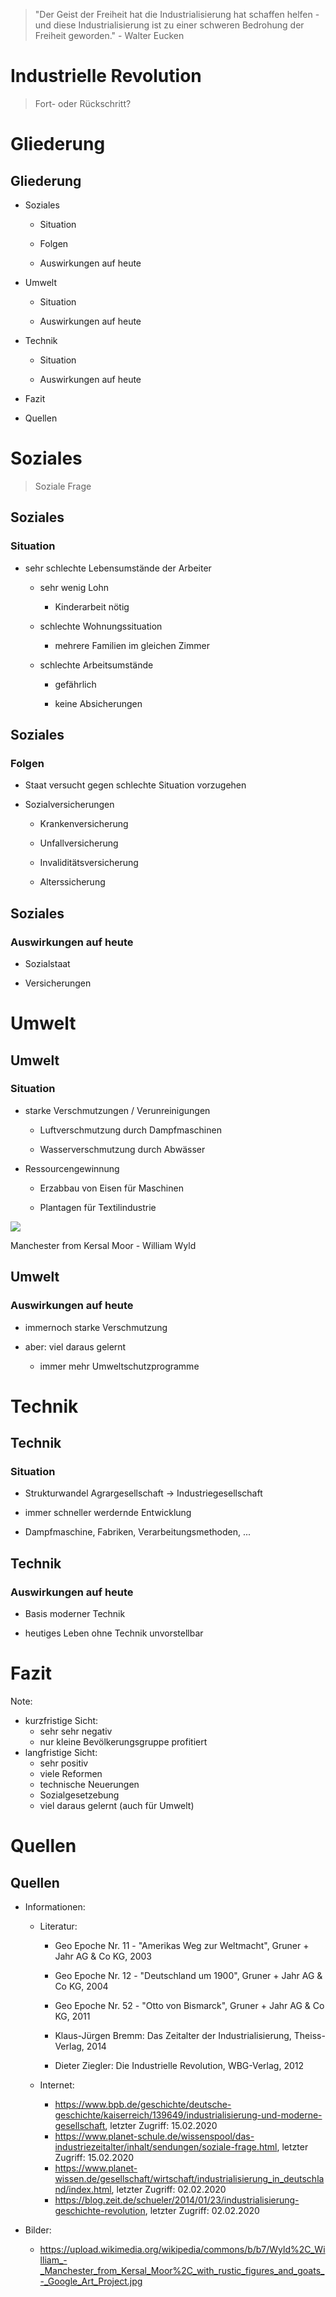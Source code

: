 > "Der Geist der Freiheit hat die Industrialisierung hat schaffen helfen - und diese Industrialisierung ist zu einer schweren Bedrohung der Freiheit geworden." - Walter Eucken




# Industrielle Revolution

> Fort- oder Rückschritt?



# Gliederung


## Gliederung

+ Soziales

  <span class="fragment appear">

  + Situation

  + Folgen

  + Auswirkungen auf heute

  </span>
  
+ Umwelt

  <span class="fragment appear">

  + Situation

  + Auswirkungen auf heute

  </span>
  
+ Technik

  <span class="fragment appear">

  + Situation

  + Auswirkungen auf heute

  </span>
  
+ Fazit

+ Quellen



# Soziales

> Soziale Frage


## Soziales

### Situation

+ sehr schlechte Lebensumstände der Arbeiter

  + sehr wenig Lohn <!-- .element: class="fragment" -->
    
    <span class="fragment appear">
    
    + Kinderarbeit nötig
    
    </span>
    
  + schlechte Wohnungssituation <!-- .element: class="fragment" -->
  
    <span class="fragment appear">
    
    + mehrere Familien im gleichen Zimmer
    
    </span>
    
  + schlechte Arbeitsumstände <!-- .element: class="fragment" -->
  
    <span class="fragment appear">
  
    + gefährlich
    
    + keine Absicherungen
    
    </span>


## Soziales

### Folgen

+ Staat versucht gegen schlechte Situation vorzugehen

+ Sozialversicherungen

  <span class="fragment appear">

  - Krankenversicherung

  - Unfallversicherung

  - Invaliditätsversicherung

  - Alterssicherung
  
  </span>


## Soziales

### Auswirkungen auf heute

+ Sozialstaat

+ Versicherungen



# Umwelt


## Umwelt

### Situation

+ starke Verschmutzungen / Verunreinigungen

  <span class="fragment appear">
  
  + Luftverschmutzung durch Dampfmaschinen
  
  + Wasserverschmutzung durch Abwässer

  </span>

+ Ressourcengewinnung

  <span class="fragment appear">
  
  + Erzabbau von Eisen für Maschinen
  
  + Plantagen für Textilindustrie

  </span>


![](https://upload.wikimedia.org/wikipedia/commons/b/b7/Wyld%2C_William_-_Manchester_from_Kersal_Moor%2C_with_rustic_figures_and_goats_-_Google_Art_Project.jpg) <!-- .element: style="size: 30%;" -->

Manchester from Kersal Moor - William Wyld

## Umwelt

### Auswirkungen auf heute

+ immernoch starke Verschmutzung

+ aber: viel daraus gelernt

  + immer mehr Umweltschutzprogramme



# Technik


## Technik

### Situation

+ Strukturwandel Agrargesellschaft -> Industriegesellschaft

+ immer schneller werdernde Entwicklung

+ Dampfmaschine, Fabriken, Verarbeitungsmethoden, ...


## Technik

### Auswirkungen auf heute

+ Basis moderner Technik

+ heutiges Leben ohne Technik unvorstellbar



# Fazit
Note:
+ kurzfristige Sicht:
  + sehr sehr negativ
  + nur kleine Bevölkerungsgruppe profitiert
+ langfristige Sicht:
  + sehr positiv
  + viele Reformen
  + technische Neuerungen
  + Sozialgesetzebung
  + viel daraus gelernt (auch für Umwelt)



# Quellen


## Quellen

+ Informationen:

  + Literatur:
  
    + Geo Epoche Nr. 11 - "Amerikas Weg zur Weltmacht", Gruner + Jahr AG & Co KG, 2003
    
    + Geo Epoche Nr. 12 - "Deutschland um 1900", Gruner + Jahr AG & Co KG, 2004
    
    + Geo Epoche Nr. 52 - "Otto von Bismarck", Gruner + Jahr AG & Co KG, 2011
    
    +	Klaus-Jürgen Bremm: Das Zeitalter der Industrialisierung, Theiss-Verlag, 2014
    
    +	Dieter Ziegler: Die Industrielle Revolution, WBG-Verlag, 2012
    
  + Internet:
  
    +	https://www.bpb.de/geschichte/deutsche-geschichte/kaiserreich/139649/industrialisierung-und-moderne-gesellschaft, letzter Zugriff: 15.02.2020
    + https://www.planet-schule.de/wissenspool/das-industriezeitalter/inhalt/sendungen/soziale-frage.html, letzter Zugriff: 15.02.2020
    +	https://www.planet-wissen.de/gesellschaft/wirtschaft/industrialisierung_in_deutschland/index.html, letzter Zugriff: 02.02.2020
    +	https://blog.zeit.de/schueler/2014/01/23/industrialisierung-geschichte-revolution, letzter Zugriff: 02.02.2020

+ Bilder:

  + https://upload.wikimedia.org/wikipedia/commons/b/b7/Wyld%2C_William_-_Manchester_from_Kersal_Moor%2C_with_rustic_figures_and_goats_-_Google_Art_Project.jpg
